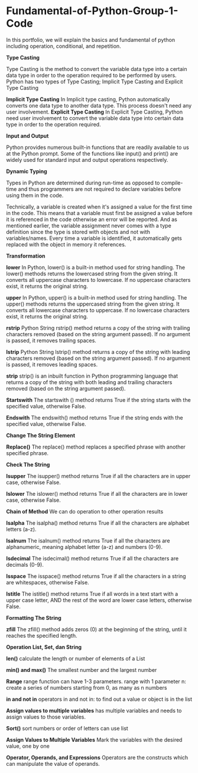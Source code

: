 # Fundamental-of-Python-Group-1-Code

In this portfolio, we will explain the basics and fundamental of python including operation, conditional, and repetition.

**Type Casting**

Type Casting is the method to convert the variable data type into a certain data type in order to the operation required to be performed by users. Python has two types of Type Casting; Implicit Type Casting and Explicit Type Casting

**Implicit Type Casting**
In Implicit type casting, Python automatically converts one data type to another data type. This process doesn't need any user involvement.
**Explicit Type Casting**
In Explicit Type Casting, Python need user involvement to convert the variable data type into certain data type in order to the operation required.

**Input and Output**

Python provides numerous built-in functions that are readily available to us at the Python prompt. Some of the functions like input() and print() are widely used for standard input and output operations respectively.

**Dynamic Typing**

Types in Python are determined during run-time as opposed to compile-time and thus programmers are not required to declare variables before using them in the code.

Technically, a variable is created when it's assigned a value for the first time in the code. This means that a variable must first be assigned a value before it is referenced in the code otherwise an error will be reported. And as mentioned earlier, the variable assignment never comes with a type definition since the type is stored with objects and not with variables/names. Every time a variable is identified, it automatically gets replaced with the object in memory it references.

**Transformation**

**lower**
In Python, lower() is a built-in method used for string handling. The lower() methods returns the lowercased string from the given string. It converts all uppercase characters to lowercase. If no uppercase characters exist, it returns the original string.

**upper**
In Python, upper() is a built-in method used for string handling. The upper() methods returns the uppercased string from the given string. It converts all lowercase characters to uppercase. If no lowercase characters exist, it returns the original string.

**rstrip**
Python String rstrip() method returns a copy of the string with trailing characters removed (based on the string argument passed). If no argument is passed, it removes trailing spaces.

**lstrip**
Python String lstrip() method returns a copy of the string with leading characters removed (based on the string argument passed). If no argument is passed, it removes leading spaces.

**strip**
strip() is an inbuilt function in Python programming language that returns a copy of the string with both leading and trailing characters removed (based on the string argument passed).

**Startswith**
The startswith () method returns True if the string starts with the specified value, otherwise False.

**Endswith**
The endswith() method returns True if the string ends with the specified value, otherwise False.

**Change The String Element**

**Replace()**
The replace() method replaces a specified phrase with another specified phrase.

**Check The String**

**Isupper**
The isupper() method returns True if all the characters are in upper case, otherwise False.

**Islower**
The islower() method returns True if all the characters are in lower case, otherwise False.

**Chain of Method**
We can do operation to other operation results

**Isalpha**
The isalpha() method returns True if all the characters are alphabet letters (a-z).

**Isalnum**
The isalnum() method returns True if all the characters are alphanumeric, meaning alphabet letter (a-z) and numbers (0-9).

**Isdecimal**
The isdecimal() method returns True if all the characters are decimals (0-9).

**Isspace**
The isspace() method returns True if all the characters in a string are whitespaces, otherwise False.

**Istitle**
The istitle() method returns True if all words in a text start with a upper case letter, AND the rest of the word are lower case letters, otherwise False.

**Formatting The String**

**zfill**
The zfill() method adds zeros (0) at the beginning of the string, until it reaches the specified length.

**Operation List, Set, dan String**

**len()**
calculate the length or number of elements of a List

**min() and max()**
The smallest number and the largest number

**Range**
range function can have 1-3 parameters. range with 1 parameter n: create a series of numbers starting from 0, as many as n numbers

**in and not in**
operators in and not in: to find out a value or object is in the list

**Assign values ​​to multiple variables**
has multiple variables and needs to assign values ​​to those variables.

**Sort()**
sort numbers or order of letters
can use list

**Assign Values to Multiple Variables**
Mark the variables with the desired value, one by one

**Operator, Operands, and Expressions**
Operators are the constructs which can manipulate the value of operands.
